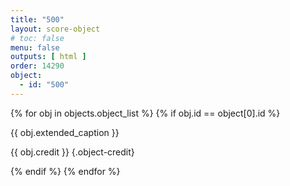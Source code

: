 ```yaml
---
title: "500"
layout: score-object
# toc: false
menu: false
outputs: [ html ]
order: 14290
object:
  - id: "500"
---
```


{% for obj in objects.object_list %}
{% if obj.id == object[0].id %}

{{ obj.extended_caption }}

{{ obj.credit }} {.object-credit}

{% endif %}
{% endfor %}
